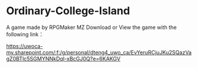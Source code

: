 # Ordinary-College-Island
A game made by RPGMaker MZ
Download or View the game with the following link：

https://uwoca-my.sharepoint.com/:f:/g/personal/dteng4_uwo_ca/EvYeruRCjuJKu2SQazVagZ0BTlc5SGMYNNkDqI-xBcGJ0Q?e=6KAKGV
